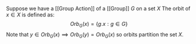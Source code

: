 Suppose we have a [[Group Action]] of a [[Group]] $G$ on a set $X$
The orbit of $x\in X$ is defined as:
$$
Orb_{G}(x) = \{ g.x:g\in G \}
$$
Note that $y\in Orb_{G}(x)\implies Orb_{G}(y)=Orb_{G}(x)$ 
so orbits partition the set $X$.
